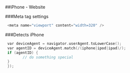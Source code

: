
##iPhone - Website

###Meta tag settings
```objective-c
 <meta name="viewport" content="width=320" />
 ```

###Detects iPhone

```objective-c
 var deviceAgent = navigator.userAgent.toLowerCase();
 var agentID = deviceAgent.match(/(iphone|ipod|ipad)/);
 if (agentID) {
        // do something special 
 }
 });
 ```


